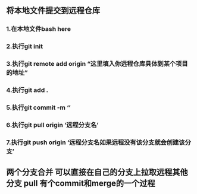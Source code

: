 ## 将本地文件提交到远程仓库


### 1.在本地文件bash here


### 2.执行git init


### 3.执行git remote add origin “这里填入你远程仓库具体到某个项目的地址”


### 4.执行git add .


### 5.执行git commit -m ‘’


### 6.执行git pull origin ‘远程分支名’


### 7.执行git push origin ‘远程分支名如果远程没有该分支就会创建该分支’


## 两个分支合并 可以直接在自己的分支上拉取远程其他分支 pull 有个commit和merge的一个过程
